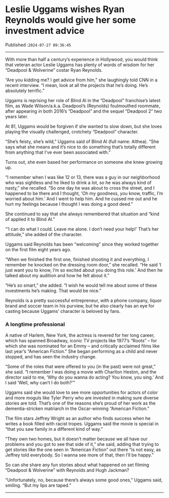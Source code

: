 # Leslie Uggams wishes Ryan Reynolds would give her some investment advice

Published :`2024-07-27 09:36:45`

---

With more than half a century’s experience in Hollywood, you would think that veteran actor Leslie Uggams has plenty of words of wisdom for her “Deadpool & Wolverine” costar Ryan Reynolds.

“Are you kidding me? I get advice from him,” she laughingly told CNN in a recent interview. “I mean, look at all the projects that he’s doing. He’s absolutely terrific.”

Uggams is reprising her role of Blind Al in the “Deadpool” franchise’s latest film, as Wade Wilson/a.k.a. Deadpool’s (Reynolds) foulmouthed roommate, after appearing in both 2016’s “Deadpool” and the sequel “Deadpool 2” two years later.

At 81, Uggams would be forgiven if she wanted to slow down, but she loves playing the visually challenged, crotchety “Deadpool” character.

“She’s feisty, she’s wild,” Uggams said of Blind Al (full name: Althea). “She says what she means and it’s nice to do something that’s totally different from anything that I’ve ever been associated with.”

Turns out, she even based her performance on someone she knew growing up.

“I remember when I was like 12 or 13, there was a guy in our neighborhood who was sightless and he liked to drink a lot, so he was always kind of nasty,” she recalled. “So one day he was about to cross the street, and I happened to be there and I thought, ‘Oh my goodness, you know, traffic, I’m worried about him.’ And I went to help him. And he cussed me out and he hurt my feelings because I thought I was doing a good deed.”

She continued to say that she always remembered that situation and “kind of applied it to Blind Al.”

“’I can do what I could. Leave me alone. I don’t need your help!’ That’s her attitude,” she added of the character.

Uggams said Reynolds has been “welcoming” since they worked together on the first film eight years ago.

“When we finished the first one, finished shooting it and everything, I remember he knocked on the dressing room door,” she recalled. “He said ‘I just want you to know, I’m so excited about you doing this role.’ And then he talked about my audition and how he felt about it.”

“He’s so smart,” she added. “I wish he would tell me about some of these investments he’s making. That would be nice.”

Reynolds is a pretty successful entrepreneur, with a phone company, liquor brand and soccer team in his purview, but he also clearly has an eye for casting because Uggams’ character is beloved by fans.

### A longtime professional

A native of Harlem, New York, the actress is revered for her long career, which has spanned Broadway, iconic TV projects like 1977’s “Roots” – for which she was nominated for an Emmy – and critically acclaimed films like last year’s “American Fiction.” She began performing as a child and never stopped, and has seen the industry change.

“Some of the roles that were offered to you (in the past) were not great,” she said. “I remember I was doing a movie with Charlton Heston, and the director said to me, ‘Why do you wanna do acting? You know, you sing.’ And I said ‘Well, why can’t I do both?’”

Uggams said she would love to see more opportunities for actors of color and more moguls like Tyler Perry who are invested in making sure diverse stories are told. That’s one of the reasons she’s proud of her work as the dementia-stricken matriarch in the Oscar-winning “American Fiction.”

The film stars Jeffrey Wright as an author who finds success when he writes a book filled with racist tropes. Uggams said the movie is special in “that you saw family in a different kind of way.”

“They own two homes, but it doesn’t matter because we all have our problems and you got to see that side of it,” she said, adding that trying to get stories like the one seen in “American Fiction” out there “is not easy, as Jeffrey told everybody. So I wanna see more of that, then I’ll be happy.”

So can she share any fun stories about what happened on set filming “Deadpool & Wolverine” with Reynolds and Hugh Jackman?

“Unfortunately, no, because there’s always some good ones,” Uggams said, smiling. “But my lips are taped.”

---

